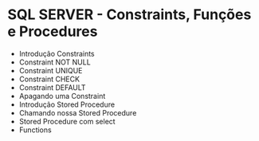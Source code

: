 # SQL SERVER - Constraints, Funções e Procedures

- Introdução Constraints
- Constraint NOT NULL
- Constraint UNIQUE
- Constraint CHECK
- Constraint DEFAULT
- Apagando uma Constraint
- Introdução Stored Procedure
- Chamando nossa Stored Procedure
- Stored Procedure com select
- Functions

